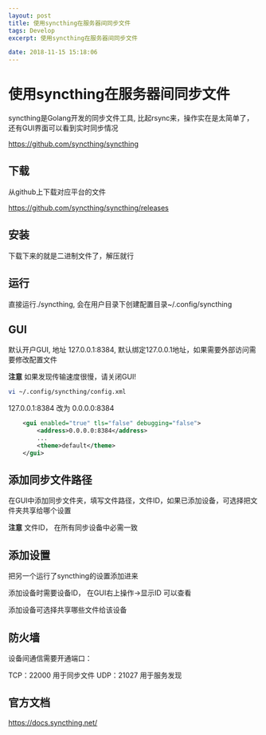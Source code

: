 ```yaml
---
layout: post
title: 使用syncthing在服务器间同步文件
tags: Develop
excerpt: 使用syncthing在服务器间同步文件

date: 2018-11-15 15:18:06
---
```


# 使用syncthing在服务器间同步文件

syncthing是Golang开发的同步文件工具, 比起rsync来，操作实在是太简单了，还有GUI界面可以看到实时同步情况

<https://github.com/syncthing/syncthing>

## 下载

从github上下载对应平台的文件

<https://github.com/syncthing/syncthing/releases>

## 安装

下载下来的就是二进制文件了，解压就行

## 运行

直接运行./syncthing, 会在用户目录下创建配置目录~/.config/syncthing

## GUI

默认开户GUI, 地址 127.0.0.1:8384, 默认绑定127.0.0.1地址，如果需要外部访问需要修改配置文件

**注意** 如果发现传输速度很慢，请关闭GUI!

```sh
vi ~/.config/syncthing/config.xml
```

127.0.0.1:8384 改为 0.0.0.0:8384

```xml
    <gui enabled="true" tls="false" debugging="false">
        <address>0.0.0.0:8384</address>
        ...
        <theme>default</theme>
    </gui>
```

## 添加同步文件路径

在GUI中添加同步文件夹，填写文件路径，文件ID，如果已添加设备，可选择把文件夹共享给哪个设置

**注意** 文件ID， 在所有同步设备中必需一致

## 添加设置

把另一个运行了syncthing的设置添加进来

添加设备时需要设备ID， 在GUI右上操作->显示ID 可以查看

添加设备可选择共享哪些文件给该设备

## 防火墙

设备间通信需要开通端口：

TCP：22000 用于同步文件
UDP：21027 用于服务发现

## 官方文档

<https://docs.syncthing.net/>